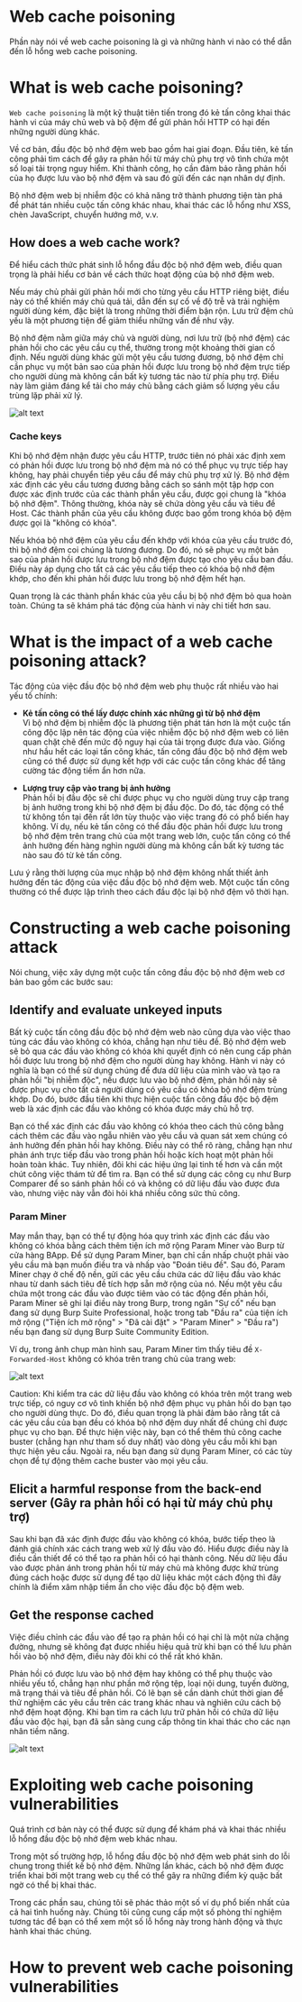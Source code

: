 # Web cache poisoning

Phần này nói về web cache poisoning là gì và những hành vi nào có thể dẫn đến lỗ hổng web cache poisoning.

# What is web cache poisoning?

`Web cache poisoning` là một kỹ thuật tiên tiến trong đó kẻ tấn công khai thác hành vi của máy chủ web và bộ đệm để gửi phản hồi HTTP có hại đến những người dùng khác.

Về cơ bản, đầu độc bộ nhớ đệm web bao gồm hai giai đoạn. Đầu tiên, kẻ tấn công phải tìm cách để gây ra phản hồi từ máy chủ phụ trợ vô tình chứa một số loại tải trọng nguy hiểm. Khi thành công, họ cần đảm bảo rằng phản hồi của họ được lưu vào bộ nhớ đệm và sau đó gửi đến các nạn nhân dự định.

Bộ nhớ đệm web bị nhiễm độc có khả năng trở thành phương tiện tàn phá để phát tán nhiều cuộc tấn công khác nhau, khai thác các lỗ hổng như XSS, chèn JavaScript, chuyển hướng mở, v.v.

## How does a web cache work?

Để hiểu cách thức phát sinh lỗ hổng đầu độc bộ nhớ đệm web, điều quan trọng là phải hiểu cơ bản về cách thức hoạt động của bộ nhớ đệm web.

Nếu máy chủ phải gửi phản hồi mới cho từng yêu cầu HTTP riêng biệt, điều này có thể khiến máy chủ quá tải, dẫn đến sự cố về độ trễ và trải nghiệm người dùng kém, đặc biệt là trong những thời điểm bận rộn. Lưu trữ đệm chủ yếu là một phương tiện để giảm thiểu những vấn đề như vậy.

Bộ nhớ đệm nằm giữa máy chủ và người dùng, nơi lưu trữ (bộ nhớ đệm) các phản hồi cho các yêu cầu cụ thể, thường trong một khoảng thời gian cố định. Nếu người dùng khác gửi một yêu cầu tương đương, bộ nhớ đệm chỉ cần phục vụ một bản sao của phản hồi được lưu trong bộ nhớ đệm trực tiếp cho người dùng mà không cần bất kỳ tương tác nào từ phía phụ trợ. Điều này làm giảm đáng kể tải cho máy chủ bằng cách giảm số lượng yêu cầu trùng lặp phải xử lý.

![alt text](image.png)

### Cache keys

Khi bộ nhớ đệm nhận được yêu cầu HTTP, trước tiên nó phải xác định xem có phản hồi được lưu trong bộ nhớ đệm mà nó có thể phục vụ trực tiếp hay không, hay phải chuyển tiếp yêu cầu để máy chủ phụ trợ xử lý. Bộ nhớ đệm xác định các yêu cầu tương đương bằng cách so sánh một tập hợp con được xác định trước của các thành phần yêu cầu, được gọi chung là "khóa bộ nhớ đệm". Thông thường, khóa này sẽ chứa dòng yêu cầu và tiêu đề Host. Các thành phần của yêu cầu không được bao gồm trong khóa bộ đệm được gọi là "không có khóa".

Nếu khóa bộ nhớ đệm của yêu cầu đến khớp với khóa của yêu cầu trước đó, thì bộ nhớ đệm coi chúng là tương đương. Do đó, nó sẽ phục vụ một bản sao của phản hồi được lưu trong bộ nhớ đệm được tạo cho yêu cầu ban đầu. Điều này áp dụng cho tất cả các yêu cầu tiếp theo có khóa bộ nhớ đệm khớp, cho đến khi phản hồi được lưu trong bộ nhớ đệm hết hạn.

Quan trọng là các thành phần khác của yêu cầu bị bộ nhớ đệm bỏ qua hoàn toàn. Chúng ta sẽ khám phá tác động của hành vi này chi tiết hơn sau.

# What is the impact of a web cache poisoning attack?

Tác động của việc đầu độc bộ nhớ đệm web phụ thuộc rất nhiều vào hai yếu tố chính:

- **Kẻ tấn công có thể lấy được chính xác những gì từ bộ nhớ đệm**\
Vì bộ nhớ đệm bị nhiễm độc là phương tiện phát tán hơn là một cuộc tấn công độc lập nên tác động của việc nhiễm độc bộ nhớ đệm web có liên quan chặt chẽ đến mức độ nguy hại của tải trọng được đưa vào. Giống như hầu hết các loại tấn công khác, tấn công đầu độc bộ nhớ đệm web cũng có thể được sử dụng kết hợp với các cuộc tấn công khác để tăng cường tác động tiềm ẩn hơn nữa.

- **Lượng truy cập vào trang bị ảnh hưởng**\
Phản hồi bị đầu độc sẽ chỉ được phục vụ cho người dùng truy cập trang bị ảnh hưởng trong khi bộ nhớ đệm bị đầu độc. Do đó, tác động có thể từ không tồn tại đến rất lớn tùy thuộc vào việc trang đó có phổ biến hay không. Ví dụ, nếu kẻ tấn công có thể đầu độc phản hồi được lưu trong bộ nhớ đệm trên trang chủ của một trang web lớn, cuộc tấn công có thể ảnh hưởng đến hàng nghìn người dùng mà không cần bất kỳ tương tác nào sau đó từ kẻ tấn công.

Lưu ý rằng thời lượng của mục nhập bộ nhớ đệm không nhất thiết ảnh hưởng đến tác động của việc đầu độc bộ nhớ đệm web. Một cuộc tấn công thường có thể được lập trình theo cách đầu độc lại bộ nhớ đệm vô thời hạn.

# Constructing a web cache poisoning attack

Nói chung, việc xây dựng một cuộc tấn công đầu độc bộ nhớ đệm web cơ bản bao gồm các bước sau:

## Identify and evaluate unkeyed inputs

Bất kỳ cuộc tấn công đầu độc bộ nhớ đệm web nào cũng dựa vào việc thao túng các đầu vào không có khóa, chẳng hạn như tiêu đề. Bộ nhớ đệm web sẽ bỏ qua các đầu vào không có khóa khi quyết định có nên cung cấp phản hồi được lưu trong bộ nhớ đệm cho người dùng hay không. Hành vi này có nghĩa là bạn có thể sử dụng chúng để đưa dữ liệu của mình vào và tạo ra phản hồi "bị nhiễm độc", nếu được lưu vào bộ nhớ đệm, phản hồi này sẽ được phục vụ cho tất cả người dùng có yêu cầu có khóa bộ nhớ đệm trùng khớp. Do đó, bước đầu tiên khi thực hiện cuộc tấn công đầu độc bộ đệm web là xác định các đầu vào không có khóa được máy chủ hỗ trợ.

Bạn có thể xác định các đầu vào không có khóa theo cách thủ công bằng cách thêm các đầu vào ngẫu nhiên vào yêu cầu và quan sát xem chúng có ảnh hưởng đến phản hồi hay không. Điều này có thể rõ ràng, chẳng hạn như phản ánh trực tiếp đầu vào trong phản hồi hoặc kích hoạt một phản hồi hoàn toàn khác. Tuy nhiên, đôi khi các hiệu ứng lại tinh tế hơn và cần một chút công việc thám tử để tìm ra. Bạn có thể sử dụng các công cụ như Burp Comparer để so sánh phản hồi có và không có dữ liệu đầu vào được đưa vào, nhưng việc này vẫn đòi hỏi khá nhiều công sức thủ công.

### Param Miner

May mắn thay, bạn có thể tự động hóa quy trình xác định các đầu vào không có khóa bằng cách thêm tiện ích mở rộng Param Miner vào Burp từ cửa hàng BApp. Để sử dụng Param Miner, bạn chỉ cần nhấp chuột phải vào yêu cầu mà bạn muốn điều tra và nhấp vào "Đoán tiêu đề". Sau đó, Param Miner chạy ở chế độ nền, gửi các yêu cầu chứa các dữ liệu đầu vào khác nhau từ danh sách tiêu đề tích hợp sẵn mở rộng của nó. Nếu một yêu cầu chứa một trong các đầu vào được tiêm vào có tác động đến phản hồi, Param Miner sẽ ghi lại điều này trong Burp, trong ngăn "Sự cố" nếu bạn đang sử dụng Burp Suite Professional, hoặc trong tab "Đầu ra" của tiện ích mở rộng ("Tiện ích mở rộng" > "Đã cài đặt" > "Param Miner" > "Đầu ra") nếu bạn đang sử dụng Burp Suite Community Edition.

Ví dụ, trong ảnh chụp màn hình sau, Param Miner tìm thấy tiêu đề `X-Forwarded-Host` không có khóa trên trang chủ của trang web:

![alt text](image-1.png)

Caution: Khi kiểm tra các dữ liệu đầu vào không có khóa trên một trang web trực tiếp, có nguy cơ vô tình khiến bộ nhớ đệm phục vụ phản hồi do bạn tạo cho người dùng thực. Do đó, điều quan trọng là phải đảm bảo rằng tất cả các yêu cầu của bạn đều có khóa bộ nhớ đệm duy nhất để chúng chỉ được phục vụ cho bạn. Để thực hiện việc này, bạn có thể thêm thủ công cache buster (chẳng hạn như tham số duy nhất) vào dòng yêu cầu mỗi khi bạn thực hiện yêu cầu. Ngoài ra, nếu bạn đang sử dụng Param Miner, có các tùy chọn để tự động thêm cache buster vào mọi yêu cầu.

## Elicit a harmful response from the back-end server (Gây ra phản hồi có hại từ máy chủ phụ trợ)

Sau khi bạn đã xác định được đầu vào không có khóa, bước tiếp theo là đánh giá chính xác cách trang web xử lý đầu vào đó. Hiểu được điều này là điều cần thiết để có thể tạo ra phản hồi có hại thành công. Nếu dữ liệu đầu vào được phản ánh trong phản hồi từ máy chủ mà không được khử trùng đúng cách hoặc được sử dụng để tạo dữ liệu khác một cách động thì đây chính là điểm xâm nhập tiềm ẩn cho việc đầu độc bộ đệm web.

## Get the response cached

Việc điều chỉnh các đầu vào để tạo ra phản hồi có hại chỉ là một nửa chặng đường, nhưng sẽ không đạt được nhiều hiệu quả trừ khi bạn có thể lưu phản hồi vào bộ nhớ đệm, điều này đôi khi có thể rất khó khăn. 

Phản hồi có được lưu vào bộ nhớ đệm hay không có thể phụ thuộc vào nhiều yếu tố, chẳng hạn như phần mở rộng tệp, loại nội dung, tuyến đường, mã trạng thái và tiêu đề phản hồi. Có lẽ bạn sẽ cần dành chút thời gian để thử nghiệm các yêu cầu trên các trang khác nhau và nghiên cứu cách bộ nhớ đệm hoạt động. Khi bạn tìm ra cách lưu trữ phản hồi có chứa dữ liệu đầu vào độc hại, bạn đã sẵn sàng cung cấp thông tin khai thác cho các nạn nhân tiềm năng.

![alt text](image-2.png)

# Exploiting web cache poisoning vulnerabilities

Quá trình cơ bản này có thể được sử dụng để khám phá và khai thác nhiều lỗ hổng đầu độc bộ nhớ đệm web khác nhau.

Trong một số trường hợp, lỗ hổng đầu độc bộ nhớ đệm web phát sinh do lỗi chung trong thiết kế bộ nhớ đệm. Những lần khác, cách bộ nhớ đệm được triển khai bởi một trang web cụ thể có thể gây ra những điểm kỳ quặc bất ngờ có thể bị khai thác.

Trong các phần sau, chúng tôi sẽ phác thảo một số ví dụ phổ biến nhất của cả hai tình huống này. Chúng tôi cũng cung cấp một số phòng thí nghiệm tương tác để bạn có thể xem một số lỗ hổng này trong hành động và thực hành khai thác chúng.

# How to prevent web cache poisoning vulnerabilities

























